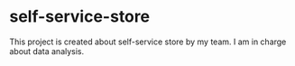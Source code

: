 # self-service-store
This project is created about self-service store by my team. I am in charge about data analysis.
